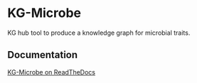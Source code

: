 KG-Microbe
=========================================================================================
KG hub tool to produce a knowledge graph for microbial traits.

Documentation
----------------------------------------------

[KG-Microbe on ReadTheDocs](https://knowledge-graph-hub.github.io/kg-microbe/index.html)


